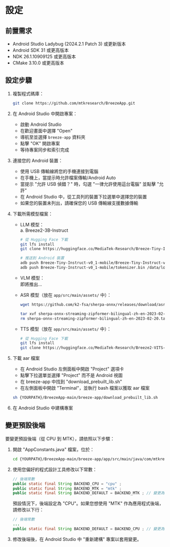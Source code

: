 # 設定

## 前置需求

- Android Studio Ladybug (2024.2.1 Patch 3) 或更新版本
- Android SDK 31 或更高版本
- NDK 26.1.10909125 或更高版本
- CMake 3.10.0 或更高版本

## 設定步驟

1. 複製程式碼庫：
    ```bash
    git clone https://github.com/mtkresearch/BreezeApp.git
    ```

2. 在 Android Studio 中開啟專案：
    - 啟動 Android Studio
    - 在歡迎畫面中選擇 "Open"
    - 導航至並選擇 `breeze-app` 資料夾
    - 點擊 "OK" 開啟專案
    - 等待專案同步和索引完成

3. 連接您的 Android 裝置：
    - 使用 USB 傳輸線將您的手機連接到電腦
    - 在手機上，當提示時允許檔案傳輸/Android Auto
    - 當提示 "允許 USB 偵錯？" 時，勾選 "一律允許使用這台電腦" 並點擊 "允許"
    - 在 Android Studio 中，從工具列的裝置下拉選單中選擇您的裝置
    - 如果您的裝置未列出，請確保您的 USB 傳輸線支援數據傳輸

4. 下載所需模型檔案：
    - LLM 模型：\
        a. Breeze2-3B-Instruct
        ```bash
        # 從 Hugging Face 下載
        git lfs install
        git clone https://huggingface.co/MediaTek-Research/Breeze-Tiny-Instruct-v0_1-mobile
        
        # 推送到 Android 裝置
        adb push Breeze-Tiny-Instruct-v0_1-mobile/Breeze-Tiny-Instruct-v0_1.pte /data/local/tmp/llama/
        adb push Breeze-Tiny-Instruct-v0_1-mobile/tokenizer.bin /data/local/tmp/llama/
        ```

    - VLM 模型：\
        即將推出...
        <!-- a. LLaVA-1.5-7B
        ```bash
        # 從 Hugging Face 下載
        git lfs install
        git clone https://huggingface.co/MediaTek-Research/llava-1.5-7b-hf-mobile
        
        # 推送到 Android 裝置
        adb push llava-1.5-7b-hf-mobile/llava.pte /data/local/tmp/llava/
        adb push llava-1.5-7b-hf-mobile/tokenizer.bin /data/local/tmp/llava/
        ``` -->
    - ASR 模型（放在 `app/src/main/assets/` 中）：
        ```bash
        wget https://github.com/k2-fsa/sherpa-onnx/releases/download/asr-models/sherpa-onnx-streaming-zipformer-bilingual-zh-en-2023-02-20.tar.bz2
        
        tar xvf sherpa-onnx-streaming-zipformer-bilingual-zh-en-2023-02-20.tar.bz2
        rm sherpa-onnx-streaming-zipformer-bilingual-zh-en-2023-02-20.tar.bz2
        ```
    - TTS 模型（放在 `app/src/main/assets/` 中）：
        ```bash
        # 從 Hugging Face 下載
        git lfs install
        git clone https://huggingface.co/MediaTek-Research/Breeze2-VITS-onnx
        ```

5. 下載 aar 檔案
    - 在 Android Studio 左側面板中開啟 "Project" 選項卡
    - 點擊下拉選單並選擇 "Project" 而不是 Android 視圖
    - 在 breeze-app 中找到 "download_prebuilt_lib.sh"
    - 在左側面板中開啟 "Terminal"，並執行 bash 檔案以獲取 aar 檔案
    ```bash
    sh {YOURPATH}/BreezeApp-main/breeze-app/download_prebuilt_lib.sh
    ```

6. 在 Android Studio 中建構專案

## 變更預設後端

要變更預設後端（從 CPU 到 MTK），請依照以下步驟：

1. 開啟 "AppConstants.java" 檔案，位於：
   ```bash
   cd {YOURPATH}/BreezeApp-main/breeze-app/app/src/main/java/com/mtkresearch/breeze_app/utils/AppConstants.java
   ```
2. 使用您偏好的程式設計工具修改以下常數：
   ```java
   // 後端常數
   public static final String BACKEND_CPU = "cpu" ;
   public static final String BACKEND_MTK = "mtk" ;
   public static final String BACKEND_DEFAULT = BACKEND_MTK ; // 變更為所需後端
   ```
   
   預設情況下，後端設定為 "CPU"。如果您想使用 "MTK" 作為應用程式後端，請修改以下行：
   ```java
   // 後端常數
   ...
   public static final String BACKEND_DEFAULT = BACKEND_CPU ; // 變更為所需後端
   ```

3. 修改後端後，在 Android Studio 中 "重新建構" 專案以套用變更。 